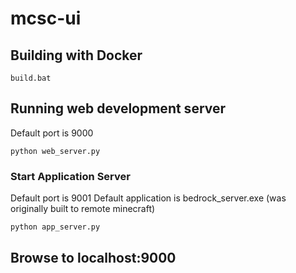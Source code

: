 # mcsc-ui

## Building with Docker
```
build.bat
```
## Running web development server
Default port is 9000
```
python web_server.py
```

### Start Application Server
Default port is 9001
Default application is bedrock_server.exe (was originally built to remote minecraft)
```
python app_server.py
```

## Browse to localhost:9000
